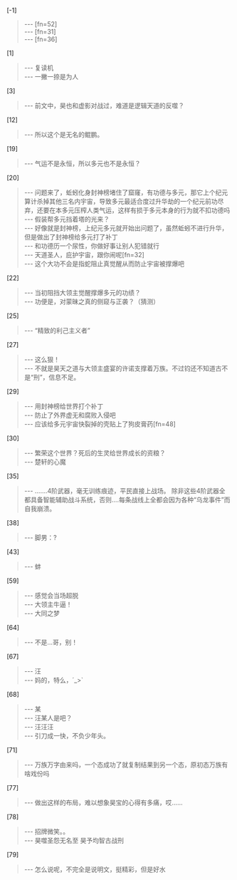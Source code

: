 
[-1] 
>--- [fn=52]<br>
>--- [fn=31]<br>
>--- [fn=36]<br>

[1] 
>--- 复读机<br>
>--- 一撇一捺是为人<br>

[3] 
>--- 前文中，昊也和虚影对战过，难道是逻辑天道的反噬？<br>

[12] 
>--- 所以这个是无名的鲲鹏。<br>

[19] 
>--- 气运不是永恒，所以多元也不是永恒？<br>

[20] 
>--- 问题来了，蚯蚓化身封神榜堵住了窟窿，有功德与多元，那它上个纪元算计杀掉其他三名内宇宙，导致多元最适合度过升华劫的一个纪元前功尽弃，还要在本多元压榨人类气运，这样有损于多元本身的行为就不扣功德吗<br>
>--- 假装帮多元挡着塔的光来？<br>
>--- 好像就是封神榜，上纪元多元就开始出问题了，虽然蚯蚓不进行升华，但是做出了封神榜给多元打了补丁<br>
>--- 和功德历一个尿性，你做好事让别人犯错就行<br>
>--- 天道圣人，庇护宇宙，跟你闹呢[fn=32]<br>
>--- 这个大功不会是指蛇阻止真觉醒从而防止宇宙被撑爆吧<br>

[22] 
>--- 当初阻挡大领主觉醒撑爆多元的功绩？<br>
>--- 功便是，对蒙昧之真的侧窥与正袭？（猜测）<br>

[25] 
>--- “精致的利己主义者”<br>

[27] 
>--- 这么狠！<br>
>--- 不就是昊天之道与大领主盛宴的许诺支撑着万族。不过钧还不知道古不是“刑”，信息不足。<br>

[29] 
>--- 用封神榜给世界打个补丁<br>
>--- 防止了外界虚无和腐败入侵吧<br>
>--- 应该给多元宇宙快裂掉的壳贴上了狗皮膏药[fn=48]<br>

[30] 
>--- 繁荣这个世界？死后的生灵给世界成长的资粮？<br>
>--- 楚轩的心魔<br>

[35] 
>--- .......4阶武器，毫无训练痕迹，平民直接上战场。   除非这些4阶武器全都具备智能辅助战斗系统，否则....每条战线上全都会因为各种“乌龙事件”而自我崩溃。<br>

[38] 
>--- 脚男：?<br>

[43] 
>--- 蚌<br>

[59] 
>--- 感觉会当场超脱<br>
>--- 大领主牛逼！<br>
>--- 大同之梦<br>

[64] 
>--- 不是…哥，别！<br>

[67] 
>--- 汪<br>
>--- 妈的，特么，´_>`<br>

[68] 
>--- 某<br>
>--- 汪某人是吧？<br>
>--- 汪汪汪<br>
>--- 引刀成一快，不负少年头。<br>

[71] 
>--- 万族万字由来吗，一个态成功了就复制结果到另一个态，原初态万族有啥戏份吗<br>

[77] 
>--- 做出这样的布局，难以想象昊宝的心得有多痛，哎……<br>

[78] 
>--- 招牌微笑。。<br>
>--- 昊噬圣怨无名至
昊予均智古战刑<br>

[79] 
>--- 怎么说呢，不完全是说明文，挺精彩，但是好水<br>

